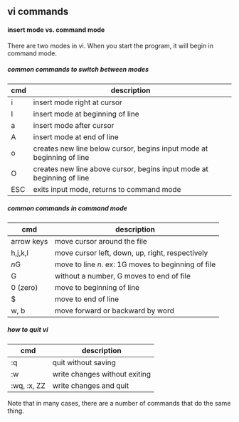 ## vi commands

#### insert mode vs. command mode

There are two modes in vi.  When you start the program, it will begin in command mode.  

##### common commands to switch between modes
| cmd | description |
| -|- |
| i | insert mode right at cursor |
| I | insert mode at beginning of line |
| a | insert mode after cursor |
| A | insert mode at end of line |
| o | creates new line below cursor, begins input mode at beginning of line |
| O | creates new line above cursor, begins input mode at beginning of line |
| ESC | exits input mode, returns to command mode |

##### common commands in command mode

| cmd | description |
| -|- |
| arrow keys | move cursor around the file |
| h,j,k,l | move cursor left, down, up, right, respectively |
| *n*G | move to line *n*.  ex:  1G moves to beginning of file |
| G | without a number, G moves to end of file |
| 0 (zero) | move to beginning of line |
| $ | move to end of line |
| w, b | move forward or backward by word |

##### how to quit vi
| cmd | description |
| -|- |
| :q | quit without saving |
| :w | write changes without exiting |
| :wq, :x, ZZ | write changes and quit |

Note that in many cases, there are a number of commands that do the same thing.
